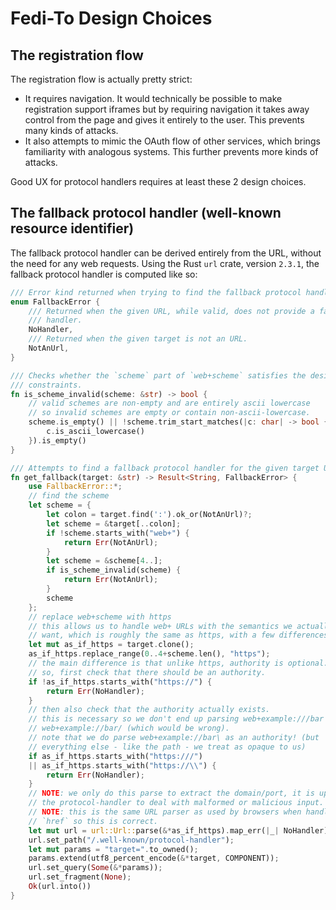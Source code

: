 # Fedi-To Design Choices

## The registration flow

The registration flow is actually pretty strict:

- It requires navigation. It would technically be possible to make registration
    support iframes but by requiring navigation it takes away control from the
    page and gives it entirely to the user. This prevents many kinds of attacks.
- It also attempts to mimic the OAuth flow of other services, which brings
    familiarity with analogous systems. This further prevents more kinds of
    attacks.

Good UX for protocol handlers requires at least these 2 design choices.

## The fallback protocol handler (well-known resource identifier)

The fallback protocol handler can be derived entirely from the URL, without the
need for any web requests. Using the Rust `url` crate, version `2.3.1`, the
fallback protocol handler is computed like so:

```rust
/// Error kind returned when trying to find the fallback protocol handler.
enum FallbackError {
    /// Returned when the given URL, while valid, does not provide a fallback
    /// handler.
    NoHandler,
    /// Returned when the given target is not an URL.
    NotAnUrl,
}

/// Checks whether the `scheme` part of `web+scheme` satisfies the desired
/// constraints.
fn is_scheme_invalid(scheme: &str) -> bool {
    // valid schemes are non-empty and are entirely ascii lowercase
    // so invalid schemes are empty or contain non-ascii-lowercase.
    scheme.is_empty() || !scheme.trim_start_matches(|c: char| -> bool {
        c.is_ascii_lowercase()
    }).is_empty()
}

/// Attempts to find a fallback protocol handler for the given target URL.
fn get_fallback(target: &str) -> Result<String, FallbackError> {
    use FallbackError::*;
    // find the scheme
    let scheme = {
        let colon = target.find(':').ok_or(NotAnUrl)?;
        let scheme = &target[..colon];
        if !scheme.starts_with("web+") {
            return Err(NotAnUrl);
        }
        let scheme = &scheme[4..];
        if is_scheme_invalid(scheme) {
            return Err(NotAnUrl);
        }
        scheme
    };
    // replace web+scheme with https
    // this allows us to handle web+ URLs with the semantics we actually
    // want, which is roughly the same as https, with a few differences
    let mut as_if_https = target.clone();
    as_if_https.replace_range(0..4+scheme.len(), "https");
    // the main difference is that unlike https, authority is optional.
    // so, first check that there should be an authority.
    if !as_if_https.starts_with("https://") {
        return Err(NoHandler);
    }
    // then also check that the authority actually exists.
    // this is necessary so we don't end up parsing web+example:///bar as
    // web+example://bar/ (which would be wrong).
    // note that we do parse web+example://bar\ as an authority! (but
    // everything else - like the path - we treat as opaque to us)
    if as_if_https.starts_with("https:///")
    || as_if_https.starts_with("https://\\") {
        return Err(NoHandler);
    }
    // NOTE: we only do this parse to extract the domain/port, it is up to
    // the protocol-handler to deal with malformed or malicious input.
    // NOTE: this is the same URL parser as used by browsers when handling
    // `href` so this is correct.
    let mut url = url::Url::parse(&*as_if_https).map_err(|_| NoHandler)?;
    url.set_path("/.well-known/protocol-handler");
    let mut params = "target=".to_owned();
    params.extend(utf8_percent_encode(&*target, COMPONENT));
    url.set_query(Some(&*params));
    url.set_fragment(None);
    Ok(url.into())
}
```
